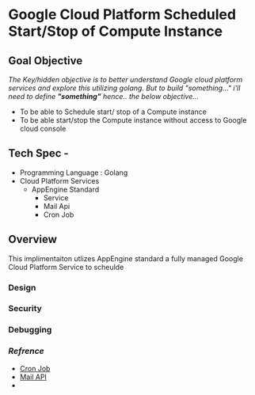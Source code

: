 # Google Cloud Platform Scheduled Start/Stop of Compute Instance

## Goal Objective

*The Key/hidden objective is to better understand Google cloud platform services and explore this utilizing golang.
But to build "something..." i'll need to define **"something"** hence.. the below objective...*

* To be able to Schedule start/ stop of a Compute instance 
* To be able start/stop the Compute instance without access to Google cloud console

## Tech Spec -

* Programming Language : Golang
* Cloud Platform Services
  * AppEngine Standard
    * Service
    * Mail Api
    * Cron Job

## Overview

This implimentaiton utlizes AppEngine standard a fully managed Google Cloud Platform Service to scheulde 

### Design

### Security

### Debugging

### *Refrence*
* [Cron Job](https://cloud.google.com/appengine/docs/standard/go/config/cron)
* [Mail API](https://cloud.google.com/appengine/docs/standard/go/mail/)
* []()
